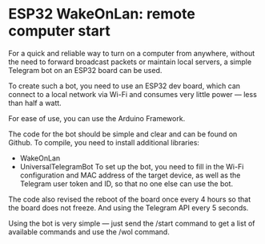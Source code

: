 # ESP32 WakeOnLan: remote computer start
For a quick and reliable way to turn on a computer from anywhere, without the need to forward broadcast packets or maintain local servers, a simple Telegram bot on an ESP32 board can be used.

To create such a bot, you need to use an ESP32 dev board, which can connect to a local network via Wi-Fi and consumes very little power — less than half a watt.

For ease of use, you can use the Arduino Framework.

The code for the bot should be simple and clear and can be found on Github. To compile, you need to install additional libraries:

- WakeOnLan
- UniversalTelegramBot
To set up the bot, you need to fill in the Wi-Fi configuration and MAC address of the target device, as well as the Telegram user token and ID, so that no one else can use the bot.

The code also revised the reboot of the board once every 4 hours so that the board does not freeze. And using the Telegram API every 5 seconds.

Using the bot is very simple — just send the /start command to get a list of available commands and use the /wol command.
